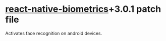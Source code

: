# [react-native-biometrics](https://github.com/SelfLender/react-native-biometrics)+3.0.1 patch file

Activates face recognition on android devices.
